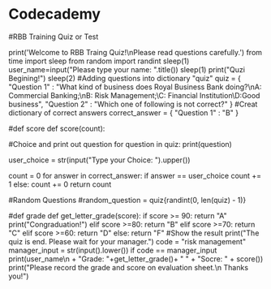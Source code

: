 # Codecademy
#RBB Training Quiz or Test

print('Welcome to RBB Traing Quiz!\nPlease read questions carefully.')
from time import sleep
from random import randint
sleep(1)
user_name=input("Please type your name: ".title())
sleep(1)
print("Quzi Begining!")
sleep(2)
#Adding questions into dictionary "quiz"
quiz = {
    "Question 1" : "What kind of business does Royal Business Bank doing?\nA: Commercial Banking;\nB: Risk Management;\C: Financial Institution\D:Good business",
    "Question 2" : "Which one of following is not correct?"
}
#Creat dictionary of correct answers
correct_answer = {
    "Question 1" : "B"
}

#def score
def score(count):

#Choice and print out question
for question in quiz:
    print(question)

user_choice = str(input("Type your Choice: ").upper())

count = 0
for answer in correct_answer:
    if answer == user_choice
        count += 1
    else:
        count += 0
    return count

#Random Questions
#random_question = quiz{randint(0, len(quiz) - 1)}





#def grade
def get_letter_grade(score):
  if score >= 90:
    return "A"
    print("Congraduation!")
  elif score >=80:
    return "B"
  elif score >=70:
    return "C"
  elif score >=60:
    return "D"
  else:
    return "F"
#Show the result
print("The quiz is end. Please wait for your manager.")
code = "risk management"
manager_input = str(input().lower())
if code == manager_input
    print(user_name\n + "Grade: "+get_letter_grade()+ " " + "Socre: " + score())
    print("Please record the grade and score on evaluation sheet.\n Thanks you!")
